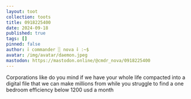 ```yaml
---
layout: toot
collection: toots
title: 0918225400
date: 2024-09-18
published: true
tags: []
pinned: false
author: ⸸ commander ░ nova ⸸ :~$
avatar: /img/avatar/daemon.jpeg
mastodon: https://mastodon.online/@cmdr_nova/0918225400
---
```


Corporations like do you mind if we have your whole life compacted into a digital file that we can make millions from while you struggle to find a one bedroom efficiency below 1200 usd a month
